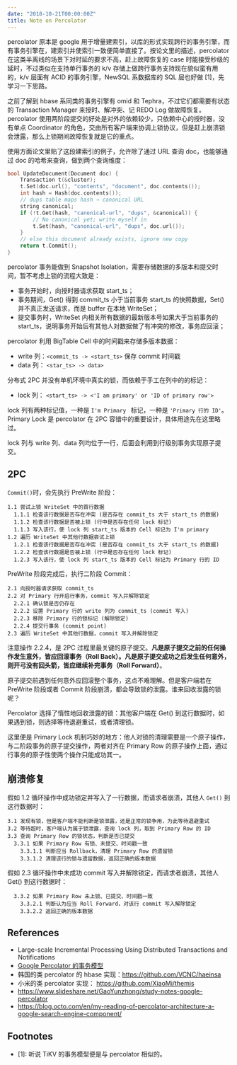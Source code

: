 ```yaml
---
date: "2018-10-21T00:00:00Z"
title: Note on Percolator
---
```


percolator 原本是 google 用于增量建索引，以库的形式实现跨行的事务引擎，而有事务引擎在，建索引并使索引一致便简单直接了。按论文里的描述，percolator 在这类半离线的场景下对时延的要求不高，赶上故障恢复的 case 时能接受秒级的延时，不过类似在支持单行事务的 k/v 存储上做跨行事务支持现在貌似蛮有用的，k/v 层面有 ACID 的事务引擎，NewSQL 系数据库的 SQL 层也好做 \[1]，先学习一下思路。

之前了解到 hbase 系同类的事务引擎有 omid 和 Tephra，不过它们都需要有状态的 Transaction Manager 来授时、解冲突、记 REDO Log 做故障恢复。percolator 使用两阶段提交的好处是对外的依赖较少，只依赖中心的授时器，没有单点 Coordinator 的角色，交由所有客户端来协调上锁协议，但是赶上崩溃锁会泄露，那么上锁期间故障恢复就是它的重点。

使用方面论文里贴了这段建索引的例子，允许除了通过 URL 查询 doc，也能够通过 doc 的哈希来查询，做到两个查询维度：

```C++
bool UpdateDocument(Document doc) {
	Transaction t(&cluster);
	t.Set(doc.url(), "contents", "document", doc.contents()); 
	int hash = Hash(doc.contents());
	// dups table maps hash → canonical URL
	string canonical;
	if (!t.Get(hash, "canonical-url", "dups", &canonical)) {
		// No canonical yet; write myself in
		t.Set(hash, "canonical-url", "dups", doc.url());
	}
	// else this document already exists, ignore new copy
	return t.Commit();
}
```

percolator 事务能做到 Snapshot Isolation，需要存储数据的多版本和提交时间，暂不考虑上锁的流程大致是：

- 事务开始时，向授时器请求获取 start_ts；
- 事务期间，Get() 得到 commit_ts 小于当前事务 start_ts 的快照数据，Set() 并不真正发送请求，而是 buffer 在本地 WriteSet；
- 提交事务时，WriteSet 内相关所有数据的最新版本号如果大于当前事务的 start_ts，说明事务开始后有其他人对数据做了有冲突的修改，事务应回滚；

percolator 利用 BigTable Cell 中的时间戳来存储多版本数据：

- write 列：`<commit_ts -> <start_ts>` 保存 commit 时间戳
- data 列： `<star_ts> -> data>`

分布式 2PC 并没有单机环境中真实的锁，而依赖于手工在列中的的标记：

- lock 列： `<start_ts> -> <'I am primary' or 'ID of primary row'>`

lock 列有两种标记值，一种是 `I'm Primary ` 标记，一种是 `'Primary 行的 ID'`。Primary Lock 是 percolator 在 2PC 容错中的重要设计，具体用途先在这里略过。

lock 列与 write 列、data 列均位于一行，后面会利用到行级别事务实现原子提交。

## 2PC

`Commit()`时，会先执行 PreWrite 阶段：

```
1.1 尝试上锁 WriteSet 中的首行数据
  1.1.1 检查该行数据是否存在冲突 (是否存在 commit_ts 大于 start_ts 的数据)
  1.1.2 检查该行数据是否被上锁 (行中是否存在任何 lock 标记)
  1.1.3 写入该行，使 lock 列 start_ts 版本的 Cell 标记为 I'm primary
1.2 遍历 WriteSet 中其他行数据尝试上锁
  1.2.1 检查该行数据是否存在冲突 (是否存在 commit_ts 大于 start_ts 的数据)
  1.2.2 检查该行数据是否被上锁 (行中是否存在任何 lock 标记)
  1.2.3 写入该行，使 lock 列 start_ts 版本的 Cell 标记为 Primary 行的 ID
```

PreWrite 阶段完成后，执行二阶段 Commit：

```
2.1 向授时器请求获取 commit_ts
2.2 对 Primary 行开启行事务，commit 写入并解除锁定
  2.2.1 确认锁是否仍存在
  2.2.2 设置 Primary 行的 write 列为 commit_ts (commit 写入)
  2.2.3 移除 Primary 行的锁标记 (解除锁定)
  2.2.4 提交行事务 (commit point)
2.3 遍历 WriteSet 中其他行数据，commit 写入并解除锁定
```

注意操作 2.2.4，是 2PC 过程里最关键的原子提交。**凡是原子提交之前的任何操作发生意外，皆应回滚事务（Roll Back）。凡是原子提交成功之后发生任何意外，则开弓没有回头箭，皆应继续补完事务（Roll Forward）**。

原子提交前遇到任何意外应回滚整个事务，这点不难理解。但是客户端若在 PreWrite 阶段或者 Commit 阶段崩溃，都会导致锁的泄露。谁来回收泄露的锁呢？

Percolator 选择了惰性地回收泄露的锁：其他客户端在 Get() 到这行数据时，如果遇到锁，则选择等待退避重试，或者清理锁。

这里便是 Primary Lock 机制巧妙的地方：他人对锁的清理需要是一个原子操作，与二阶段事务的原子提交操作，两者对齐在 Primary Row 的原子操作上面，通过行事务的原子性使两个操作只能成功其一。

## 崩溃修复

假如 1.2 循环操作中成功锁定并写入了一行数据，而请求者崩溃，其他人 `Get()` 到这行数据时：

```
3.1 发现有锁，但是客户端不能判断是锁泄露，还是正常的锁争用，为此等待退避重试
3.2 等待超时，客户端认为属于锁泄露，查询 lock 列，取到 Primary Row 的 ID
3.3 查询 Primary Row 的锁状态，判断是否已提交
  3.3.1 如果 Primary Row 有锁、未提交、时间戳一致
    3.3.1.1 判断应当 Rollback，清理 Primary Row 的遗留锁
    3.3.1.2 清理该行的锁与遗留数据，返回正确的版本数据
```

假如 2.3 循环操作中未成功 commit 写入并解除锁定，而请求者崩溃，其他人 Get() 到这行数据时：

```
  3.3.2 如果 Primary Row 未上锁、已提交、时间戳一致
    3.3.2.1 判断认为应当 Roll Forward，对该行 commit 写入解除锁定
    3.3.2.2 返回正确的版本数据
```

## References

- Large-scale Incremental Processing Using Distributed Transactions and Notifications
- [Google Percolator 的事务模型](http://andremouche.github.io/transaction/percolator.html)
- 韩国的类 percolator 的 hbase 实现：<https://github.com/VCNC/haeinsa>
- 小米的类 percolator 实现： <https://github.com/XiaoMi/themis>
- <https://www.slideshare.net/GaoYunzhong/study-notes-google-percolator>
- <https://blog.octo.com/en/my-reading-of-percolator-architecture-a-google-search-engine-component/>

## Footnotes

- \[1]: 听说 TiKV 的事务模型便是与 percolator 相似的。
